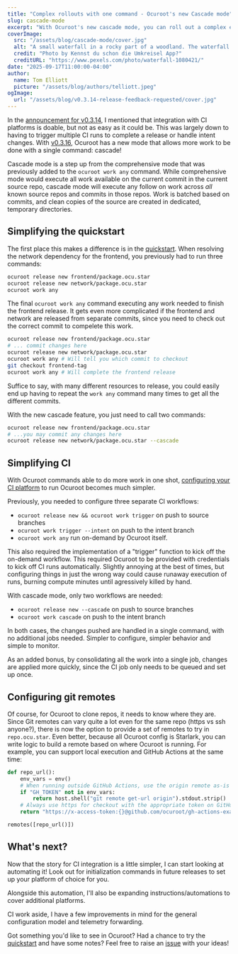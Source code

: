 ```yaml
---
title: "Complex rollouts with one command - Ocuroot's new Cascade mode"
slug: cascade-mode
excerpt: "With Ocuroot's new cascade mode, you can roll out a complex environment with a single command!"
coverImage:
  src: "/assets/blog/cascade-mode/cover.jpg"
  alt: "A small waterfall in a rocky part of a woodland. The waterfall has multiple levels."
  credit: "Photo by Kennst du schon die Umkreisel App?"
  creditURL: "https://www.pexels.com/photo/waterfall-1080421/"
date: "2025-09-17T11:00:00-04:00"
author:
  name: Tom Elliott
  picture: "/assets/blog/authors/telliott.jpeg"
ogImage:
  url: "/assets/blog/v0.3.14-release-feedback-requested/cover.jpg"
---
```


In the [announcement for v0.3.14](/blog/v0.3.14-release-feedback-requested/), I mentioned that integration with CI
platforms is doable, but not as easy as it could be. This was largely down to having to trigger multiple CI runs
to complete a release or handle intent changes. With [v0.3.16](https://github.com/ocuroot/ocuroot/releases/tag/v0.3.16), Ocuroot has a new mode that allows more work to be done with a single command: cascade!

Cascade mode is a step up from the comprehensive mode that was previously added to the `ocuroot work any` command. While
comprehensive mode would execute all work available on the current commit in the current source repo, cascade mode will
execute any follow on work across *all* known source repos and commits in those repos. Work is batched based on commits,
and clean copies of the source are created in dedicated, temporary directories.

## Simplifying the quickstart

The first place this makes a difference is in the [quickstart](/docs/quickstart). When resolving the network dependency 
for the frontend, you previously had to run three commands:

```bash
ocuroot release new frontend/package.ocu.star
ocuroot release new network/package.ocu.star
ocuroot work any
```

The final `ocuroot work any` command executing any work needed to finish the frontend release. It gets even more complicated
if the frontend and network are released from separate commits, since you need to check out the correct commit to compelete
this work.

```bash
ocuroot release new frontend/package.ocu.star
# ... commit changes here
ocuroot release new network/package.ocu.star
ocuroot work any # Will tell you which commit to checkout
git checkout frontend-tag
ocuroot work any # Will complete the frontend release
```

Suffice to say, with many different resources to release, you could easily end up having to repeat the `work any` command
many times to get all the different commits.

With the new cascade feature, you just need to call two commands:

```bash
ocuroot release new frontend/package.ocu.star
# ...you may commit any changes here
ocuroot release new network/package.ocu.star --cascade
```

## Simplifying CI

With Ocuroot commands able to do more work in one shot, [configuring your CI platform](/docs/usage/ci-integration/) to run Ocuroot becomes much simpler.

Previously, you needed to configure three separate CI workflows:

* `ocuroot release new && ocuroot work trigger` on push to source branches
* `ocuroot work trigger --intent` on push to the intent branch
* `ocuroot work any` run on-demand by Ocuroot itself.

This also required the implementation of a "trigger" function to kick off the on-demand workflow. This required Ocuroot to
be provided with credentials to kick off CI runs automatically. Slightly annoying at the best of times, but configuring things
in just the wrong way could cause runaway execution of runs, burning compute minutes until agressively killed by hand.

With cascade mode, only two workflows are needed:

* `ocuroot release new --cascade` on push to source branches
* `ocuroot work cascade` on push to the intent branch

In both cases, the changes pushed are handled in a single command, with no additional jobs needed. Simpler to configure,
simpler behavior and simple to monitor.

As an added bonus, by consolidating all the work into a single job, changes are applied more quickly, since the CI job
only needs to be queued and set up once.

## Configuring git remotes

Of course, for Ocuroot to clone repos, it needs to know where they are. Since Git remotes can vary quite a lot even for
the same repo (https vs ssh anyone?), there is now the option to provide a set of remotes to try in `repo.ocu.star`.
Even better, because all Ocuroot config is Starlark, you can write logic to build a remote based on where Ocuroot
is running. For example, you can support local execution and GitHub Actions at the same time:

```python
def repo_url():
    env_vars = env()
    # When running outside GitHub Actions, use the origin remote as-is
    if "GH_TOKEN" not in env_vars:
        return host.shell("git remote get-url origin").stdout.strip()
    # Always use https for checkout with the appropriate token on GitHub actions
    return "https://x-access-token:{}@github.com/ocuroot/gh-actions-example.git".format(env_vars["GH_TOKEN"])

remotes([repo_url()])
```

## What's next?

Now that the story for CI integration is a little simpler, I can start looking at automating it! Look out for
initialization commands in future releases to set up your platform of choice for you.

Alongside this automation, I'll also be expanding instructions/automations to cover additional platforms.

CI work aside, I have a few improvements in mind for the general configuration model and telemetry forwarding.

Got something you'd like to see in Ocuroot? Had a chance to try the [quickstart](/docs/quickstart) and have some notes? 
Feel free to raise an [issue](https://github.com/ocuroot/ocuroot/issues) with your ideas!
